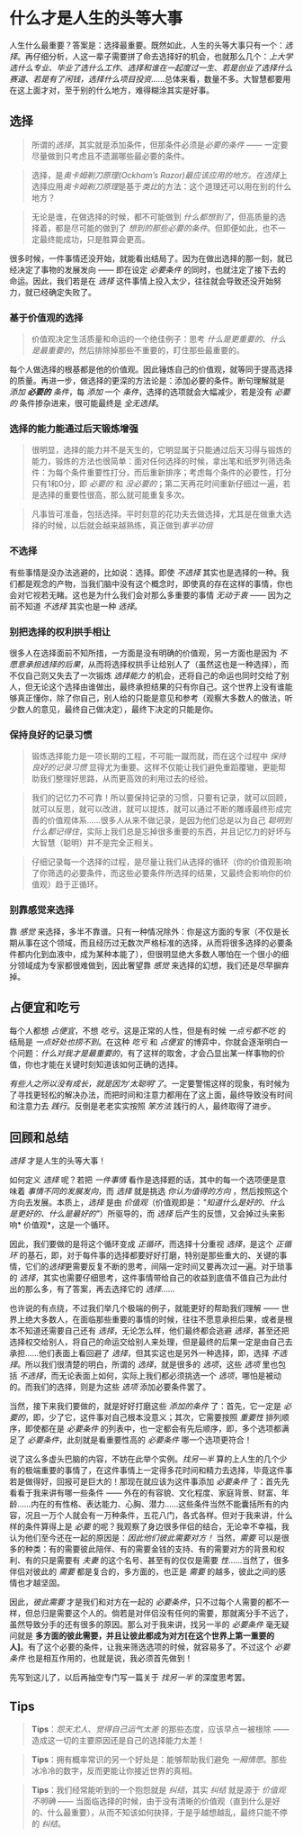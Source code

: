 # 什么才是人生的头等大事
人生什么最重要？答案是：选择最重要。既然如此，人生的头等大事只有一个：*选择*。再仔细分析，人这一辈子需要拼了命去选择好的机会，也就那么几个：*上大学选什么专业*、*毕业了选什么工作*、*选择和谁在一起度过一生*、*若是创业了选择什么赛道*、*若是有了闲钱，选择什么项目投资*……总体来看，数量不多。大智慧都要用在这上面才对，至于别的什么地方，难得糊涂其实是好事。

## 选择
> 所谓的*选择*，其实就是添加条件，但那条件必须是*必要的条件* —— 一定要尽量做到只考虑且不遗漏哪些最必要的条件。

> 选择，是*奥卡姆剃刀原理(Ockham’s Razor)*最应该应用的地方。在*选择*上选择应用*奥卡姆剃刀原理*是基于*类比*的方法：这个道理还可以用在别的什么地方？

> 无论是谁，在做选择的时候，都不可能做到 *什么都想到了*，但高质量的选择着，都是尽可能的做到了 *想到的那些必要的条件*。但即便如此，也不一定最终能成功，只是胜算会更高。

很多时候，一件事情还没开始，就能看出结局了。因为在做出选择的那一刻，就已经决定了事物的发展发向 —— 即在设定 *必要条件* 的同时，也就注定了接下去的命运。因此，我们若是在 *选择* 这件事情上投入太少，往往就会导致还没开始努力，就已经确定失败了。

### 基于价值观的选择
> 价值观决定生活质量和命运的一个绝佳例子：思考 *什么是更重要的*、*什么是最重要的*，然后排除掉那些不重要的，盯住那些最重要的。

每个人做选择的根基都是他的价值观。因此锤炼自己的价值观，就等同于提高选择的质量。再进一步，做选择的更深的方法论是：添加必要的条件。断句理解就是 *添加 **必要的** 条件*，每 *添加* 一个 *条件*，选择的选项就会大幅减少，若是没有 *必要的* 条件掺杂进来，很可能最终是 *全无选择*。

### 选择的能力能通过后天锻炼增强
> 很明显，选择的能力并不是天生的，它明显属于只能通过后天习得与锻炼的能力，锻炼的方法也很简单：面对任何选择的时候，拿出笔和纸罗列筛选条件：为每个条件重要性打分，而后重新排序；考虑每个条件的必要性，打分只有1和0分，即 *必要的* 和 *没必要的*；第二天再花时间重新仔细过一遍，若是选择的重要性很高，那么就可能重复多次。

> 凡事皆可准备，包括选择。平时刻意的花功夫去做选择，尤其是在做重大选择的时候，以后就会越来越熟练，真正做到*事半功倍*

### 不选择
有些事情是没办法逃避的，比如说：选择。即使 *不选择* 其实也是选择的一种。我们都是观念的产物，当我们脑中没有这个概念时，即使真的存在这样的事情，你也会对它视若无睹。这也是为什么我们会对那么多重要的事情 *无动于衷* —— 因为之前不知道 *不选择* 其实也是一种 *选择*。

### 别把选择的权利拱手相让
很多人在选择面前不知所措，一方面是没有明确的价值观，另一方面也是因为 *不愿意承担选择的后果*，从而将选择权拱手让给别人了（虽然这也是一种选择），而不仅自己则又失去了一次锻炼 *选择能力* 的机会，还将自己的命运也同时交给了别人，但无论这个选择由谁做出，最终承担结果的只有你自己。这个世界上没有谁能够真正懂你，除了你自己，别人给的只能是意见和参考（观察大多数人的做法，听少数人的意见，最终自己做决定），最终下决定的只能是你。

### 保持良好的记录习惯
> 锻炼选择能力是一项长期的工程，不可能一蹴而就，而在这个过程中 *保持良好的记录习惯* 显得尤为重要。这样不仅能让我们避免重蹈覆辙，更能帮助我们整理好思路，从而更高效的利用过去的经验。

> 我们的记忆力不可靠！所以要保持记录的习惯，只要有记录，就可以回顾，就可以反思，就可以改进，就可以提炼，就可以通过不断的雕琢最终形成完善的价值观体系……很多人从来不做记录，是因为他们总是以为自己 *聪明到什么都记得住*，实际上我们总是忘掉很多重要的东西，并且记忆力的好坏与大智慧（聪明）并不是完全正相关。

> 仔细记录每一个选择的过程，是尽量让我们从选择的循环（你的价值观影响了你筛选的必要条件，而这些必要条件所选择的结果，又最终会影响你的价值观）趋于正循环。

### 别靠感觉来选择
靠 *感觉* 来选择，多半不靠谱。只有一种情况除外：你是这方面的专家（不仅是长期从事在这个领域，而且经历过无数次严格标准的选择，从而将很多选择的必要条件都内化到血液中，成为某种本能了），但很明显绝大多数人哪怕在一个很小的细分领域成为专家都很难做到，因此奢望靠 *感觉* 来选择的幻想，我们还是尽早摒弃掉。

## 占便宜和吃亏
每个人都想 *占便宜*，不想 *吃亏*。这是正常的人性，但是有时候 *一点亏都不吃* 的结局是 *一点好处也捞不到*。在这种 *吃亏* 和 *占便宜* 的博弈中，你就会逐渐明白一个问题：*什么对我才是最重要的*，有了这样的取舍，才会凸显出某一样事物的价值，你也才能在关键时刻知道该如何正确的选择。

*有些人之所以没有成长，就是因为’太聪明’了*。一定要警惕这样的现象，有时候为了寻找更轻松的解决办法，而把时间和注意力都用在了这上面，最终导致没有时间和注意力去 *践行*。反倒是老老实实按照 *笨方法* 践行的人，最终取得了进步。

## 回顾和总结
*选择* 才是人生的头等大事！

如何定义 *选择* 呢？若把 *一件事情* 看作是选择题的话，其中的每一个选项便是意味着 *事情不同的发展发向*，而 *选择* 就是挑选 *你认为值得的方向* ，然后按照这个方向去发展。本质上，*选择* 是由 *价值观*（价值观即是：*"知道什么是好的、什么是更好的、什么是最好的"*）所驱导的，而 *选择* 后产生的反馈，又会掉过头来影响* 价值观*，这是一个循环。

因此，我们要做的是将这个循环变成 *正循环*，而选择十分重视 *选择*，是这个 *正循环* 的基石，即，对于每件事的选择都要好好打磨，特别是那些重大的、关键的事情，它们的*选择*更需要反复不断的思考，间隔一定时间又要再次过一遍。对于琐事的 *选择*，其实也需要仔细思考，这件事情带给自己的收益到底值不值自己为此付出的那么多，有了答案，再去选择它的 *选择*……

也许说的有点绕，不过我们举几个极端的例子，就能更好的帮助我们理解 —— 世界上绝大多数人，在面临那些重要的事情的时候，往往不愿意承担后果，或者是根本不知道还需要自己还有 *选择*，无论怎么样，他们最终都会逃避 *选择*，甚至还把选择权交给别人，将自己的命运交给别人来处理，但是最终的后果一定是由自己去承担……他们表面上看回避了 *选择*，但其实这也是另外一种选择，即，选择 *不选择*。所以我们很清楚的明白，所谓的 *选择*，就是很多的 *选项*，这些 *选项* 里也包括 *不选择*，而无论表面上如何，实际上我们都必须挑选一个 *选项*，哪怕是被动的。而我们的选择，则是为这些 *选项* 添加必要条件罢了。

当然，接下来我们要做的，就是好好打磨这些 *添加的条件* 了：首先，它一定是 *必要的*，即，少了它，这件事对自己根本没意义；其次，它需要按照 *重要性* 排列顺序，即使都在是 *必要条件* 的列表中，也一定都会有先后顺序，即，多个选项都满足了 *必要条件*，此刻就是看重要性高的 *必要条件* 哪一个选项更符合！

说了这么多虚头巴脑的内容，不妨在此举个实例。*找另一半* 算的上人生的几个少有的极端重要的事情了，在这件事情上一定得多花时间和精力去选择，毕竟这件事若是做得好，回报可是巨大的！那现在就应该为这件事添加 *必要条件* 了：首先先看看于我来讲有哪一些条件 —— 外在的有容貌、文化程度、家庭背景、财富、年龄……内在的有性格、表达能力、心胸、潜力……这些条件当然不能囊括所有的内容，况且一万个人就会有一万种条件，五花八门，各式各样。但对于我来讲，什么样的条件算得上是 *必要* 的呢？我观察了身边很多伴侣的结合，无论幸不幸福，我认为他们至今还在一起的原因是：*因此他们彼此需要对方！* 当然，*需要* 可以是很多的种类：有的需要彼此陪伴、有的需要金钱的支持、有的需要对方的背景和权利、有的只是需要有 *夫妻* 的这个名号、甚至有的仅仅是需要 *性*……当然了，很多伴侣对彼此的 *需要* 都是复合的，多方面的，也正是 *需要* 的越多，彼此之间的感情也才越坚固。

因此，*彼此需要* 才是我们和对方在一起的 *必要条件*，只不过每个人需要的都不一样，但总归是需要这个人的。倘若是对伴侣没有任何的需要，那就离分手不远了，虽然导致分手的还有很多的原因。那么对于我来讲，找另一半的 *必要条件* 毫无疑问就是 **多方面的彼此需要，并且让彼此都成为对方[在这个世界上第一重要的人]**。有了这个必要的条件，让我来筛选选项的时候，就容易多了。不过这个 *必要条件* 也是相互作用的，也就是说，我必须首先做到！

先写到这儿了，以后再抽空专门写一篇关于 *找另一半* 的深度思考罢。

## Tips
> **Tips**：*怨天尤人*、*觉得自己运气太差* 的那些态度，应该早点一被根除 —— 造成这一切的主要原因还是自己的选择能力太差！

> **Tips**：拥有概率常识的另一个好处是：能够帮助我们避免 *一厢情愿*。那些冰冷冷的数字，反而更能让你接近世界的真相。

> **Tips**：我们经常能听到的一个抱怨就是 *纠结*，其实 *纠结* 就是源于 *价值观不明确* —— 当面临选择的时候，由于没有清晰的价值观（直到什么是好的、什么最重要），从而不知该如何抉择，于是乎越想越乱，最终只能不停的 *纠结*。